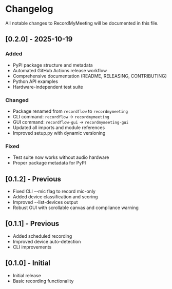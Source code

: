 # Changelog

All notable changes to RecordMyMeeting will be documented in this file.

## [0.2.0] - 2025-10-19

### Added
- PyPI package structure and metadata
- Automated GitHub Actions release workflow
- Comprehensive documentation (README, RELEASING, CONTRIBUTING)
- Python API examples
- Hardware-independent test suite

### Changed
- Package renamed from `recordflow` to `recordmymeeting`
- CLI command: `recordflow` → `recordmymeeting`
- GUI command: `recordflow-gui` → `recordmymeeting-gui`
- Updated all imports and module references
- Improved setup.py with dynamic versioning

### Fixed
- Test suite now works without audio hardware
- Proper package metadata for PyPI

## [0.1.2] - Previous
- Fixed CLI --mic flag to record mic-only
- Added device classification and scoring
- Improved --list-devices output
- Robust GUI with scrollable canvas and compliance warning

## [0.1.1] - Previous
- Added scheduled recording
- Improved device auto-detection
- CLI improvements

## [0.1.0] - Initial
- Initial release
- Basic recording functionality
